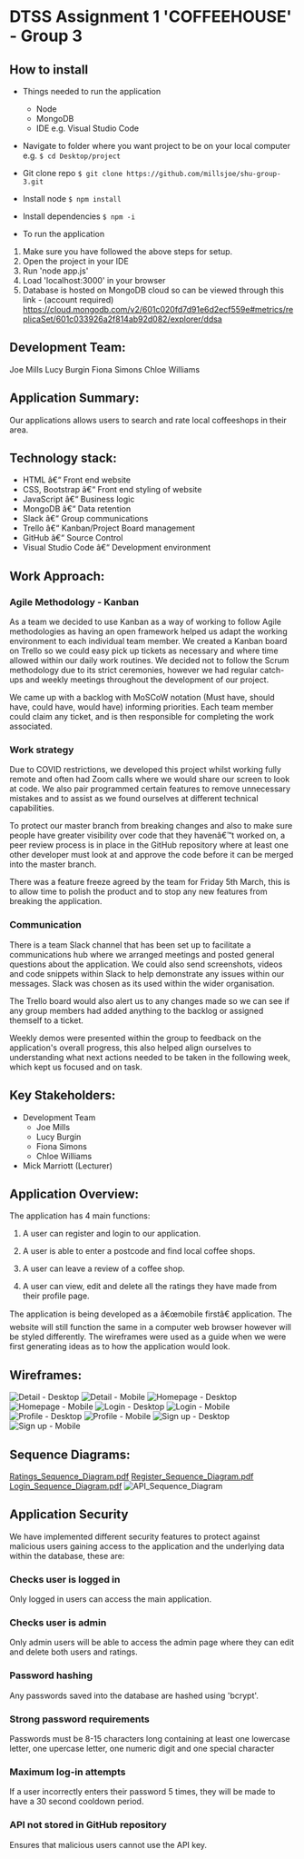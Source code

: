 # DTSS Assignment 1 'COFFEEHOUSE' - Group 3

## How to install
- Things needed to run the application
  - Node
  - MongoDB
  - IDE e.g. Visual Studio Code

- Navigate to folder where you want project to be on your local computer
e.g. `$ cd Desktop/project`

- Git clone repo
`$ git clone https://github.com/millsjoe/shu-group-3.git`

- Install node
`$ npm install`

- Install dependencies
`$ npm -i`

- To run the application
1. Make sure you have followed the above steps for setup.
2. Open the project in your IDE
3. Run 'node app.js'
4. Load 'localhost:3000' in your browser
5. Database is hosted on MongoDB cloud so can be viewed through this link - (account required) https://cloud.mongodb.com/v2/601c020fd7d91e6d2ecf559e#metrics/replicaSet/601c033926a2f814ab92d082/explorer/ddsa

## Development Team:
Joe Mills
Lucy Burgin
Fiona Simons
Chloe Williams

## Application Summary:
Our applications allows users to search and rate local coffeeshops in their area.

## Technology stack:
- HTML â€“ Front end website
- CSS, Bootstrap â€“ Front end styling of website
- JavaScript â€“ Business logic
- MongoDB â€“ Data retention
- Slack â€“ Group communications
- Trello â€“ Kanban/Project Board management
- GitHub â€“ Source Control 
- Visual Studio Code â€“ Development environment

## Work Approach:

### Agile Methodology - Kanban
As a team we decided to use Kanban as a way of working to follow Agile methodologies as having an open framework helped us adapt the working environment to each individual team member. We created a Kanban board on Trello so we could easy pick up tickets as necessary and where time allowed within our daily work routines. We decided not to follow the Scrum methodology due to its strict ceremonies, however we had regular catch-ups and weekly meetings throughout the development of our project.

We came up with a backlog with MoSCoW notation (Must have, should have, could have, would have) informing priorities. Each team member could claim any ticket, and is then responsible for completing the work associated.

### Work strategy
Due to COVID restrictions, we developed this project whilst working fully remote and often had Zoom calls where we would share our screen to look at code. We also pair programmed certain features to remove unnecessary mistakes and to assist as we found ourselves at different technical capabilities. 

To protect our master branch from breaking changes and also to make sure people have greater visibility over code that they havenâ€™t worked on, a peer review process is in place in the GitHub repository where at least one other developer must look at and approve the code before it can be merged into the master branch.

There was a feature freeze agreed by the team for Friday 5th March, this is to allow time to polish the product and to stop any new features from breaking the application.

### Communication
There is a team Slack channel that has been set up to facilitate a communications hub where we arranged meetings and posted general questions about the application. We could also send screenshots, videos and code snippets within Slack to help demonstrate any issues within our messages. Slack was chosen as its used within the wider organisation. 

The Trello board would also alert us to any changes made so we can see if any group members had added anything to the backlog or assigned themself to a ticket. 

Weekly demos were presented within the group to feedback on the application's overall progress, this also helped align ourselves to understanding what next actions needed to be taken in the following week, which kept us focused and on task.

## Key Stakeholders:
- Development Team
    - Joe Mills
    - Lucy Burgin
    - Fiona Simons
    - Chloe Williams
- Mick Marriott (Lecturer)

## Application Overview:
The application has 4 main functions:

1. A user can register and login to our application.

1. A user is able to enter a postcode and find local coffee shops.

2. A user can leave a review of a coffee shop.

3. A user can view, edit and delete all the ratings they have made from their profile page.

The application is being developed as a â€œmobile firstâ€ application. The website will still function the same in a computer web browser however will be styled differently. The wireframes were used as a guide when we were first generating ideas as to how the application would look.

## Wireframes:
![Detail - Desktop](https://user-images.githubusercontent.com/46544086/110933761-16886c00-8325-11eb-8eff-f4eeda0ac75b.png)
![Detail - Mobile](https://user-images.githubusercontent.com/46544086/110933774-1a1bf300-8325-11eb-839a-fd6c935386c3.png)
![Homepage - Desktop](https://user-images.githubusercontent.com/46544086/110933786-1be5b680-8325-11eb-9bf4-9d015ae4b78e.png)
![Homepage - Mobile](https://user-images.githubusercontent.com/46544086/110933809-230cc480-8325-11eb-97a2-35ccbd2f1fab.png)
![Login - Desktop](https://user-images.githubusercontent.com/46544086/110933812-23a55b00-8325-11eb-9303-55700476da1a.png)
![Login - Mobile](https://user-images.githubusercontent.com/46544086/110933813-23a55b00-8325-11eb-89db-482044fc6ed5.png)
![Profile - Desktop](https://user-images.githubusercontent.com/46544086/110933814-243df180-8325-11eb-9f88-2f5becec131b.png)
![Profile - Mobile](https://user-images.githubusercontent.com/46544086/110933816-243df180-8325-11eb-8de1-81d59531edf8.png)
![Sign up - Desktop](https://user-images.githubusercontent.com/46544086/110933818-24d68800-8325-11eb-825d-55818a9621a4.png)
![Sign up - Mobile](https://user-images.githubusercontent.com/46544086/110933822-256f1e80-8325-11eb-8b6d-2f1cb4f0be8d.png)

## Sequence Diagrams:
[Ratings_Sequence_Diagram.pdf](https://github.com/millsjoe/shu-group-3/files/6129595/Ratings_Sequence_Diagram.pdf)
[Register_Sequence_Diagram.pdf](https://github.com/millsjoe/shu-group-3/files/6129599/Register_Sequence_Diagram.pdf)
[Login_Sequence_Diagram.pdf](https://github.com/millsjoe/shu-group-3/files/6129600/Login_Sequence_Diagram.pdf)
![API_Sequence_Diagram](https://user-images.githubusercontent.com/46544086/110933934-48013780-8325-11eb-9d50-3e4249fbe58d.png)

## Application Security
We have implemented different security features to protect against malicious users gaining access to the application and the underlying data within the database, these are: 

### Checks user is logged in
Only logged in users can access the main application.
### Checks user is admin
Only admin users will be able to access the admin page where they can edit and delete both users and ratings.
### Password hashing 
Any passwords saved into the database are hashed using 'bcrypt'.
### Strong password requirements
Passwords must be 8-15 characters long containing at least one lowercase letter, one upercase letter, one numeric digit and one special character
### Maximum log-in attempts 
If a user incorrectly enters their password 5 times, they will be made to have a 30 second cooldown period.
### API not stored in GitHub repository
Ensures that malicious users cannot use the API key.
